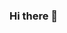 ### Hi there 👋

<!--
**diganta413/diganta413** is a ✨ _special_ ✨ repository because its `README.md` (this file) appears on your GitHub profile.

Here are some ideas to get you started:

- 🔭 I’m currently working on Web development.
- 🌱 I’m currently learning React.
- :technologist: Actively looking for internships.
